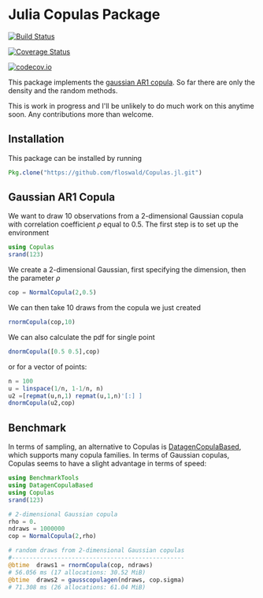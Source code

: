 

# Julia Copulas Package

[![Build Status](https://travis-ci.com/JulienPascal/Copulas.jl.svg?branch=master)](https://travis-ci.com/JulienPascal/Copulas.jl)

[![Coverage Status](https://coveralls.io/repos/JulienPascal/Copulas.jl/badge.svg?branch=master&service=github)](https://coveralls.io/github/JulienPascal/Copulas.jl?branch=master)

[![codecov.io](http://codecov.io/github/JulienPascal/Copulas.jl/coverage.svg?branch=master)](http://codecov.io/github/JulienPascal/Copulas.jl?branch=master)

This package implements the [gaussian AR1 copula](http://en.wikipedia.org/wiki/Copula_(probability_theory)). So far there are only the density and the random methods.

This is work in progress and I'll be unlikely to do much work on this anytime soon. Any contributions more than welcome.

## Installation
This package can be installed by running
```julia
Pkg.clone("https://github.com/floswald/Copulas.jl.git")
```

## Gaussian AR1 Copula
We want to draw 10 observations from a 2-dimensional Gaussian copula with
correlation coefficient $\rho$ equal to 0.5. The first step is to set up the environment
```julia
using Copulas
srand(123)
```
We create a 2-dimensional Gaussian, first specifying the dimension, then the
parameter $\rho$
```julia
cop = NormalCopula(2,0.5)
```
We can then take 10 draws from the copula we just created
```julia
rnormCopula(cop,10)
```
We can also calculate the pdf for single point
```julia
dnormCopula([0.5 0.5],cop)
```
or for a vector of points:
```julia
n = 100
u = linspace(1/n, 1-1/n, n)
u2 =[repmat(u,n,1) repmat(u,1,n)'[:] ]
dnormCopula(u2,cop)
```

## Benchmark
In terms of sampling, an alternative to Copulas is [DatagenCopulaBased](https://github.com/ZKSI/DatagenCopulaBased.jl),
which supports many copula families. In terms of Gaussian copulas, Copulas seems
to have a slight advantage in terms of speed:
```julia
using BenchmarkTools
using DatagenCopulaBased
using Copulas
srand(123)

# 2-dimensional Gaussian copula
rho = 0.
ndraws = 1000000
cop = NormalCopula(2,rho)

# random draws from 2-dimensional Gaussian copulas
#-------------------------------------------------
@btime  draws1 = rnormCopula(cop, ndraws)
# 56.056 ms (17 allocations: 30.52 MiB)
@btime  draws2 = gausscopulagen(ndraws, cop.sigma)
# 71.308 ms (26 allocations: 61.04 MiB)
```
